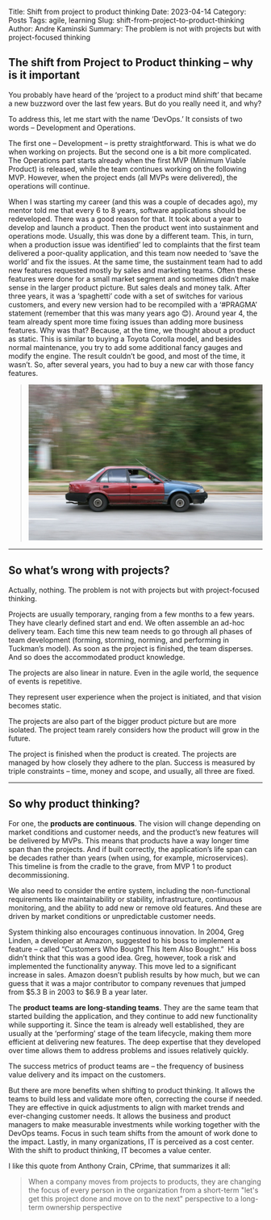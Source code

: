 Title: Shift from project to product thinking
Date: 2023-04-14
Category: Posts 
Tags: agile, learning
Slug: shift-from-project-to-product-thinking
Author: Andre Kaminski
Summary: The problem is not with projects but with project-focused thinking

## The shift from Project to Product thinking – why is it important

You probably have heard of the ‘project to a product mind shift’ that became a new buzzword over the last few years. But do you really need it, and why?

To address this, let me start with the name ‘DevOps.’ It consists of two words – Development and Operations.

The first one – Development – is pretty straightforward. This is what we do when working on projects. But the second one is a bit more complicated. The Operations part starts already when the first MVP (Minimum Viable Product) is released, while the team continues working on the following MVP. However, when the project ends (all MVPs were delivered), the operations will continue.

When I was starting my career (and this was a couple of decades ago), my mentor told me that every 6 to 8 years, software applications should be redeveloped. There was a good reason for that. It took about a year to develop and launch a product. Then the product went into sustainment and operations mode. Usually, this was done by a different team. This, in turn, when a production issue was identified’ led to complaints that the first team delivered a poor-quality application, and this team now needed to ‘save the world’ and fix the issues. At the same time, the sustainment team had to add new features requested mostly by sales and marketing teams. Often these features were done for a small market segment and sometimes didn’t make sense in the larger product picture. But sales deals and money talk. After three years, it was a ‘spaghetti’ code with a set of switches for various customers, and every new version had to be recompiled with a ‘#PRAGMA’ statement (remember that this was many years ago 😊). Around year 4, the team already spent more time fixing issues than adding more business features. Why was that? Because, at the time, we thought about a product as static. This is similar to buying a Toyota Corolla model, and besides normal maintenance, you try to add some additional fancy gauges and modify the engine. The result couldn’t be good, and most of the time, it wasn’t. So, after several years, you had to buy a new car with those fancy features.

> ![Car](../images/shift-from-project-to-product-thinking-1.png)

---

## So what’s wrong with projects? 

Actually, nothing. The problem is not with projects but with project-focused thinking.

Projects are usually temporary, ranging from a few months to a few years. They have clearly defined start and end. We often assemble an ad-hoc delivery team. Each time this new team needs to go through all phases of team development (forming, storming, norming, and performing in Tuckman’s model). As soon as the project is finished, the team disperses. And so does the accommodated product knowledge.

The projects are also linear in nature. Even in the agile world, the sequence of events is repetitive.

They represent user experience when the project is initiated, and that vision becomes static.

The projects are also part of the bigger product picture but are more isolated. The project team rarely considers how the product will grow in the future.

The project is finished when the product is created. The projects are managed by how closely they adhere to the plan. Success is measured by triple constraints – time, money and scope, and usually, all three are fixed.

---

## So why product thinking?

For one, the **products are continuous**. The vision will change depending on market conditions and customer needs, and the product’s new features will be delivered by MVPs. This means that products have a way longer time span than the projects. And if built correctly, the application’s life span can be decades rather than years (when using, for example, microservices). This timeline is from the cradle to the grave, from MVP 1 to product decommissioning.

We also need to consider the entire system, including the non-functional requirements like maintainability or stability, infrastructure, continuous monitoring, and the ability to add new or remove old features. And these are driven by market conditions or unpredictable customer needs.

System thinking also encourages continuous innovation. In 2004, Greg Linden, a developer at Amazon, suggested to his boss to implement a feature – called “Customers Who Bought This Item Also Bought.”  His boss didn’t think that this was a good idea. Greg, however, took a risk and implemented the functionality anyway. This move led to a significant increase in sales. Amazon doesn’t publish results by how much, but we can guess that it was a major contributor to company revenues that jumped from $5.3 B in 2003 to $6.9 B a year later.

The **product teams are long-standing teams**. They are the same team that started building the application, and they continue to add new functionality while supporting it. Since the team is already well established, they are usually at the ‘performing’ stage of the team lifecycle, making them more efficient at delivering new features. The deep expertise that they developed over time allows them to address problems and issues relatively quickly.

The success metrics of product teams are – the frequency of business value delivery and its impact on the customers.

But there are more benefits when shifting to product thinking. It allows the teams to build less and validate more often, correcting the course if needed. They are effective in quick adjustments to align with market trends and ever-changing customer needs. It allows the business and product managers to make measurable investments while working together with the DevOps teams. Focus in such team shifts from the amount of work done to the impact. Lastly, in many organizations, IT is perceived as a cost center. With the shift to product thinking, IT becomes a value center.

I like this quote from Anthony Crain, CPrime, that summarizes it all:

>	When a company moves from projects to products, they are changing the focus of every person in the organization from a short-term "let's get this project done and move on to the next" perspective to a long-term ownership perspective


